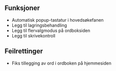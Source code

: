 ## Funksjoner

*   Automatisk popup-tastatur i hovedsøkefanen
*   Legg til lagringsbehandling
*   Legg til flervalgmodus på ordboksiden
*   Legg til skrivekontroll

## Feilrettinger

*   Fiks tillegging av ord i ordboken på hjemmesiden
